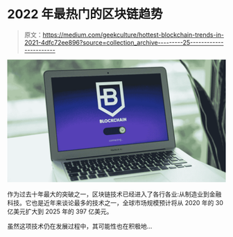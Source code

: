 # 2022 年最热门的区块链趋势

> 原文：<https://medium.com/geekculture/hottest-blockchain-trends-in-2021-4dfc72ee896?source=collection_archive---------25----------------------->

![](img/078727b17fb1488ce6adc402116687ac.png)

作为过去十年最大的突破之一，区块链技术已经进入了各行各业:从制造业到金融科技。它也是近年来谈论最多的技术之一，全球市场规模预计将从 2020 年的 30 亿美元扩大到 2025 年的 397 亿美元。

虽然这项技术仍在发展过程中，其可能性也在积极地…
